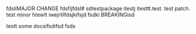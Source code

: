 fdsliMAJOR CHANGE
fdsfijfdsl# sdtestpackage itestj
itesttt.test. test patch. test minor
htewlt
iwejrlilfdsjkifsjd
fsdkl
BREAKINGisd

testt
some docsifsdifsd
fsds
